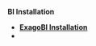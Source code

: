 <strong>BI Installation<strong>

<ul>      
<li>
<a href="/articles/98_maintenance_and_operational/BI_Installations/01_ExagoBI_Installation.md">ExagoBI Installation</a></li>
<li>
	  
</ul>
